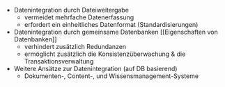 - Datenintegration durch Dateiweitergabe
	- vermeidet mehrfache Datenerfassung
	- erfordert ein einheitliches Datenformat (Standardisierungen)
- Datenintegration durch gemeinsame Datenbanken [[Eigenschaften von Datenbanken]]
	- verhindert zusätzlich Redundanzen
	- ermöglicht zusätzlich die Konsistenzüberwachung & die Transaktionsverwaltung
- Weitere Ansätze zur Datenintegration (auf DB basierend)
	- Dokumenten-, Content-, und Wissensmanagement-Systeme